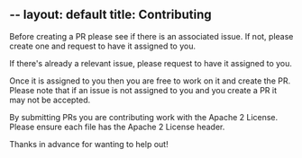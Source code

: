 --
layout: default
title: Contributing
--
Before creating a PR please see if there is an associated issue.  If not, please create one and request to have it assigned to you.

If there's already a relevant issue, please request to have it assigned to you.

Once it is assigned to you then you are free to work on it and create the PR.  Please note that if an issue is not assigned to you and you create a PR it may not be accepted.

By submitting PRs you are contributing work with the Apache 2 License.  Please ensure each file has the Apache 2 License header.

Thanks in advance for wanting to help out!
